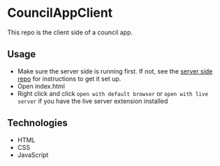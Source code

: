# CouncilAppClient
This repo is the client side of a council app.

## Usage
- Make sure the server side is running first. If not, see the [server side repo](https://github.com/jgooday48/CouncilAppServer) for instructions to get it set up.
- Open index.html
- Right click and click `open with default browser` or `open with live server` if you have the live server extension installed

## Technologies
- HTML
- CSS
- JavaScript
